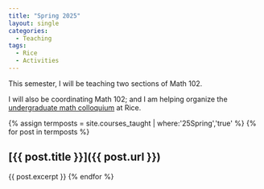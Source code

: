 ```yaml
---
title: "Spring 2025"
layout: single
categories:
  - Teaching
tags:
  - Rice
  - Activities
---
```


This semester, I will be teaching two sections of Math 102.

I will also be coordinating Math 102; and I am helping organize the [undergraduate math colloquium](https://docs.google.com/document/d/1OIXZH3t8LY63CGN68VTi18tdTC-FrUVz1f__hRhYY74/edit?usp=sharing) at Rice.

<!--end_excerpt-->


{% assign termposts = site.courses_taught | where:'25Spring','true' %}
    {% for post in termposts %}

## [{{ post.title }}]({{ post.url }})

{{ post.excerpt }}
    {% endfor %}